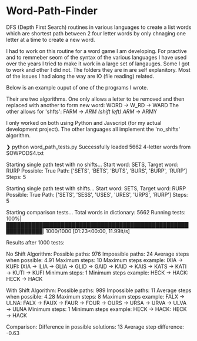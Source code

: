 # Word-Path-Finder
DFS (Depth First Search) routines in various languages to create a list words which are shortest path between 2 four letter words by only chnaging one letter at a time to create a new word.

I had to work on this routine for a word game I am developing. 
For practive and to remmeber seom of the syntax of the various languages I have used over the years I tried to make it work in a large set of langauges. 
Some I got to work and other I did not. 
The folders they are in are self explanitory. 
Most of the issues I had along the way are IO (file reading) related. 

Below is an example ouput of one of the programs I wrote.

Their are two algorithms. 
One only allows a letter to be removed and then replaced with another to form new word: WORD -> W_RD -> WARD
The other allows for 'shfts': FARM -> _ARM (shift left) ARM_ -> ARMY

I only worked on both using Python and Javscript (for my actual development project).
The other languages all implement the 'no_shifts' algorithm.

❯ python word_path_tests.py
Successfully loaded 5662 4-letter words from SOWPODS4.txt

Starting single path test with no shifts...
Start word: SETS, Target word: RURP
Possible: True
Path: ['SETS', 'BETS', 'BUTS', 'BURS', 'BURP', 'RURP']
Steps: 5

Starting single path test with shifts...
Start word: SETS, Target word: RURP
Possible: True
Path: ['SETS', 'SESS', 'USES', 'URES', 'URPS', 'RURP']
Steps: 5

Starting comparison tests...
Total words in dictionary: 5662
Running tests: 100%|████████████████████████████████████████████████████████████| 1000/1000 [01:23<00:00, 11.99it/s]

Results after 1000 tests:

No Shift Algorithm:
Possible paths: 976
Impossible paths: 24
Average steps when possible: 4.91
Maximum steps: 10
Maximum steps example:
IXIA → KUFI: IXIA → ILIA → GLIA → GLID → GAID → KAID → KAIS → KATS → KATI → KUTI → KUFI
Minimum steps: 1
Minimum steps example:
HECK → HACK: HECK → HACK

With Shift Algorithm:
Possible paths: 989
Impossible paths: 11
Average steps when possible: 4.28
Maximum steps: 8
Maximum steps example:
FALX → ULNA: FALX → FAUX → FAUR → FOUR → OURS → URSA → URVA → ULVA → ULNA
Minimum steps: 1
Minimum steps example:
HECK → HACK: HECK → HACK

Comparison:
Difference in possible solutions: 13
Average step difference: -0.63
